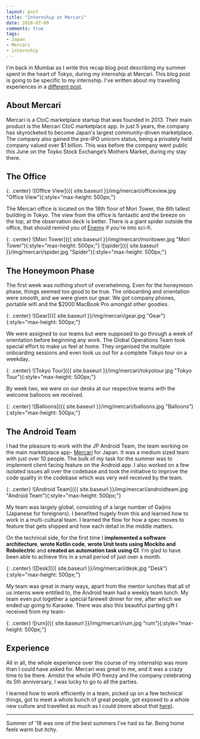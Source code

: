 ```yaml
---
layout: post
title: "Internship at Mercari"
date: 2018-07-09
comments: true
tags:
- Japan
- Mercari
- internship
---
```

I'm back in Mumbai as I write this recap blog post describing my summer spent in the heart of Tokyo, during my internship at Mercari. This blog post is going to be specific to my internship. I've written about my travelling experiences in a [different post](https://nihal111.github.io/2018/07/09/japan-lookback.html).

## About Mercari

Mercari is a CtoC marketplace startup that was founded in 2013. Their main product is the Mercari CtoC marketplace app. In just 5 years, the company has skyrocketed to become Japan's largest community-driven marketplace. The company also gained the pre-IPO unicorn status, being a privately held company valued over $1 billion. This was before the company went public this June on the Toyko Stock Exchange’s Mothers Market, during my stay there.

## The Office

{: .center}
![Office View]({{ site.baseurl }}/img/mercari/officeview.jpg "Office View"){:style="max-height: 500px;"}

The Mercari office is located on the 18th floor of Mori Tower, the 6th tallest building in Tokyo. The view from the office is fantastic and the breeze on the top, at the observation deck is better. There is a giant spider outside the office, that should remind you of [Enemy](http://silverscreensnobs.com/spiders-doppelgangers-secrets-enemy-expained/) if you're into sci-fi.

{: .center}
![Mori Tower]({{ site.baseurl }}/img/mercari/moritower.jpg "Mori Tower"){:style="max-height: 500px;"}
![spider]({{ site.baseurl }}/img/mercari/spider.jpg "Spider"){:style="max-height: 500px;"}

## The Honeymoon Phase
The first week was nothing short of overwhelming. Even for the honeymoon phase, things seemed too good to be true. The onboarding and orientation were smooth, and we were given our gear. We got company phones, portable wifi and the $2000 MacBook Pro amongst other goodies.

{: .center}
![Gear]({{ site.baseurl }}/img/mercari/gear.jpg "Gear"){:style="max-height: 500px;"}

We were assigned to our teams but were supposed to go through a week of orientation before beginning any work. The Global Operations Team took special effort to make us feel at home. They organised the multiple onboarding sessions and even took us out for a complete Tokyo tour on a weekday. 

{: .center}
![Tokyo Tour]({{ site.baseurl }}/img/mercari/tokyotour.jpg "Tokyo Tour"){:style="max-height: 500px;"}

By week two, we were on our desks at our respective teams with the welcome balloons we received.

{: .center}
![Balloons]({{ site.baseurl }}/img/mercari/balloons.jpg "Balloons"){:style="max-height: 500px;"}

## The Android Team
I had the pleasure to work with the JP Android Team, the team working on the main marketplace app- [Mercari](https://play.google.com/store/apps/details?id=com.kouzoh.mercari) for Japan. It was a medium sized team with just over 10 people. The bulk of my task for the summer was to implement client facing feature on the Android app. I also worked on a few isolated issues all over the codebase and took the initiative to improve the code quality in the codebase which was very well received by the team.

{: .center}
![Android Team]({{ site.baseurl }}/img/mercari/androidteam.jpg "Android Team"){:style="max-height: 500px;"}

My team was largely global, consisting of a large number of Gaijins (Japanese for foreigners). I benefited hugely from this and learned how to work in a multi-cultural team. I learned the flow for how a spec moves to feature that gets shipped and how each detail in the middle matters.

On the technical side, for the first time I **implemented a software architecture**, **wrote Kotlin code**, **wrote Unit tests using Mockito and Robolectric** and **created an automation task using CI**. I'm glad to have been able to achieve this in a small period of just over a month.

{: .center}
![Desk]({{ site.baseurl }}/img/mercari/desk.jpg "Desk"){:style="max-height: 500px;"}

My team was great in many ways, apart from the mentor lunches that all of us interns were entitled to, the Android team had a weekly team lunch. My team even put together a special farewell dinner for me, after which we ended up going to Karaoke. There was also this beautiful parting gift I received from my team-

{: .center}
![rum]({{ site.baseurl }}/img/mercari/rum.jpg "rum"){:style="max-height: 500px;"}

## Experience

All in all, the whole experience over the course of my internship was more than I could have asked for. Mercari was great to me, and it was a crazy time to be there. Amidst the whole IPO frenzy and the company celebrating its 5th anniversary, I was lucky to go to all the parties. 

I learned how to work efficiently in a team, picked up on a few technical things, got to meet a whole bunch of great people, got exposed to a whole new culture and travelled as much as I could (more about that [here](https://nihal111.github.io/2018/07/09/japan-lookback.html)).

---

Summer of '18 was one of the best summers I've had so far. Being home feels warm but itchy.
